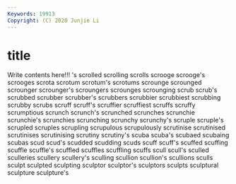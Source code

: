 ```yaml
---
Keywords: 19913
Copyright: (C) 2020 Junjie Li
---
```


# title

Write contents here!!!
's
scrolled 
scrolling 
scrolls 
scrooge 
scrooge's 
scrooges 
scrota 
scrotum 
scrotum's 
scrotums
scrounge 
scrounged 
scrounger 
scrounger's 
scroungers 
scrounges 
scrounging 
scrub 
scrub's 
scrubbed
scrubber 
scrubber's 
scrubbers 
scrubbier 
scrubbiest 
scrubbing 
scrubby 
scrubs 
scruff 
scruff's
scruffier 
scruffiest 
scruffs 
scruffy 
scrumptious 
scrunch 
scrunch's 
scrunched 
scrunches 
scrunchie
scrunchie's 
scrunchies 
scrunching 
scrunchy 
scrunchy's 
scruple 
scruple's 
scrupled 
scruples 
scrupling
scrupulous 
scrupulously 
scrutinise 
scrutinised 
scrutinises 
scrutinising 
scrutiny 
scrutiny's 
scuba 
scuba's
scubaed 
scubaing 
scubas 
scud 
scud's 
scudded 
scudding 
scuds 
scuff 
scuff's
scuffed 
scuffing 
scuffle 
scuffle's 
scuffled 
scuffles 
scuffling 
scuffs 
scull 
scull's
sculled 
sculleries 
scullery 
scullery's 
sculling 
scullion 
scullion's 
scullions 
sculls 
sculpt
sculpted 
sculpting 
sculptor 
sculptor's 
sculptors 
sculpts 
sculptural 
sculpture 
sculpture's 
